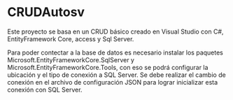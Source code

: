 # CRUDAutosv
Este proyecto se basa en un CRUD básico creado en Visual Studio con C#, EntityFramework Core, access y Sql Server.

Para poder contectar a la base de datos es necesario instalar los paquetes Microsoft.EntityFrameworkCore.SqlServer y Microsoft.EntityFrameworkCore.Tools, con eso se podrá configurar la ubicación y el tipo de conexión a SQL Server. Se debe realizar el cambio de conexión en el archivo de configuración JSON para lograr inicializar esta conexión con SQL Server.
